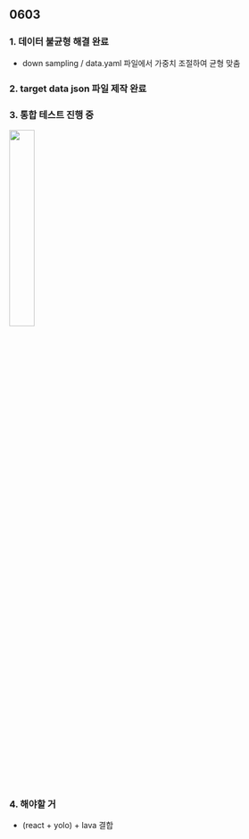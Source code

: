 ## 0603

### 1. 데이터 불균형 해결 완료
- down sampling / data.yaml 파일에서 가중치 조절하여 균형 맞춤

  
### 2. target data json 파일 제작 완료


### 3. 통합 테스트 진행 중
<img src ="https://github.com/user-attachments/assets/fbb0ff01-ecd7-4680-8d0c-3af6249bd861" width="30%" >



### 4. 해야할 거
- (react + yolo) + lava 결합

  
